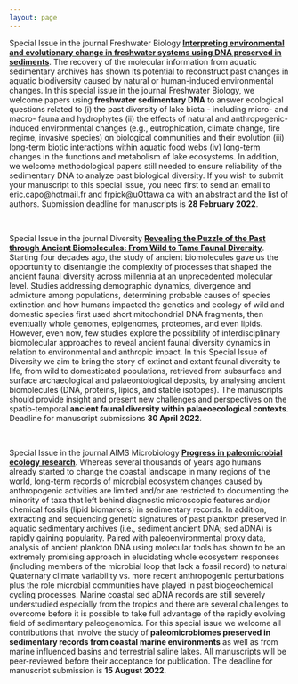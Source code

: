 ```yaml
---
layout: page
---
```


<div class="intro">
<p>Special Issue in the journal Freshwater Biology <a href="https://ercapo.wixsite.com/sedadna-society/specialissue" target="_blank"><b>Interpreting environmental and evolutionary change in freshwater systems using DNA preserved in sediments</b></a>. The recovery of the molecular information from aquatic sedimentary archives has shown its potential to reconstruct past changes in aquatic biodiversity caused by natural or human-induced environmental changes. In this special issue in the journal Freshwater Biology, we welcome papers using <b>freshwater sedimentary DNA</b> to answer ecological questions related to (i) the past diversity of lake biota - including micro- and macro- fauna and hydrophytes (ii) the effects of natural and anthropogenic-induced environmental changes (e.g., eutrophication, climate change, fire regime, invasive species) on biological communities and their evolution (iii) long-term biotic interactions within aquatic food webs (iv) long-term changes in the functions and metabolism of lake ecosystems. In addition, we welcome methodological papers still needed to ensure reliability of the sedimentary DNA to analyze past biological diversity. If you wish to submit your manuscript to this special issue, you need first to send an email to eric.capo@hotmail.fr and frpick@uOttawa.ca with an abstract and the list of authors. Submission deadline for manuscripts is <b>28 February 2022</b>.</p>
<br>
<p>Special Issue in the journal Diversity <a href="https://www.mdpi.com/journal/diversity/special_issues/ancient_faunal_diversity" target="_blank"><b>Revealing the Puzzle of the Past through Ancient Biomolecules: From Wild to Tame Faunal Diversity</b></a>. Starting four decades ago, the study of ancient biomolecules gave us the opportunity to disentangle the complexity of processes that shaped the ancient faunal diversity across millennia at an unprecedented molecular level. Studies addressing demographic dynamics, divergence and admixture among populations, determining probable causes of species extinction and how humans impacted the genetics and ecology of wild and domestic species first used short mitochondrial DNA fragments, then eventually whole genomes, epigenomes, proteomes, and even lipids. However, even now, few studies explore the possibility of interdisciplinary biomolecular approaches to reveal ancient faunal diversity dynamics in relation to environmental and anthropic impact. In this Special Issue of Diversity we aim to bring the story of extinct and extant faunal diversity to life, from wild to domesticated populations, retrieved from subsurface and surface archaeological and palaeontological deposits, by analysing ancient biomolecules (DNA, proteins, lipids, and stable isotopes). The manuscripts should provide insight and present new challenges and perspectives on the spatio-temporal <b>ancient faunal diversity within palaeoecological contexts</b>. Deadline for manuscript submissions <b>30 April 2022</b>.</p>
<br>
<p>Special Issue in the journal AIMS Microbiology <a href="https://www.aimspress.com/aimsmicro/article/6064/special-articles" target="_blank"><b>Progress in paleomicrobial ecology research</b></a>. Whereas several thousands of years ago humans already started to change the coastal landscape in many regions of the world, long-term records of microbial ecosystem changes caused by anthropogenic activities are limited and/or are restricted to documenting the minority of taxa that left behind diagnostic microscopic features and/or chemical fossils (lipid biomarkers) in sedimentary records. In addition, extracting and sequencing genetic signatures of past plankton preserved in aquatic sedimentary archives (i.e., sediment ancient DNA; sed aDNA) is rapidly gaining popularity. Paired with paleoenvironmental proxy data, analysis of ancient plankton DNA using molecular tools has shown to be an extremely promising approach in elucidating whole ecosystem responses (including members of the microbial loop that lack a fossil record) to natural Quaternary climate variability vs. more recent anthropogenic perturbations plus the role microbial communities have played in past biogeochemical cycling processes.  Marine coastal sed aDNA records are still severely understudied especially from the tropics and there are several challenges to overcome before it is possible to take full advantage of the rapidly evolving field of sedimentary paleogenomics.  For this special issue we welcome all contributions that involve the study of <b>paleomicrobiomes preserved in sedimentary records from coastal marine environments</b> as well as from marine influenced basins and terrestrial saline lakes. All manuscripts will be peer-reviewed before their acceptance for publication. The deadline for manuscript submission is <b>15 August 2022</b>.</p>  
</div>

